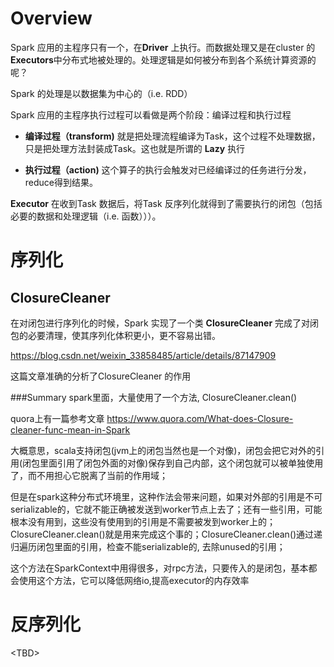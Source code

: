 # Overview
Spark 应用的主程序只有一个，在**Driver** 上执行。而数据处理又是在cluster 的**Executors**中分布式地被处理的。处理逻辑是如何被分布到各个系统计算资源的呢？

Spark 的处理是以数据集为中心的（i.e. RDD）

Spark 应用的主程序执行过程可以看做是两个阶段：编译过程和执行过程

- **编译过程（transform)** 就是把处理流程编译为Task，这个过程不处理数据，只是把处理方法封装成Task。这也就是所谓的 **Lazy** 执行

- **执行过程（action)** 这个算子的执行会触发对已经编译过的任务进行分发，reduce得到结果。


**Executor** 在收到Task 数据后，将Task 反序列化就得到了需要执行的闭包（包括必要的数据和处理逻辑（i.e. 函数）））。

# 序列化
## ClosureCleaner

在对闭包进行序列化的时候，Spark 实现了一个类 **ClosureCleaner** 完成了对闭包的必要清理，使其序列化体积更小，更不容易出错。

https://blog.csdn.net/weixin_33858485/article/details/87147909

这篇文章准确的分析了ClosureCleaner 的作用

###Summary
spark里面，大量使用了一个方法, ClosureCleaner.clean()

quora上有一篇参考文章 https://www.quora.com/What-does-Closure-cleaner-func-mean-in-Spark

大概意思，scala支持闭包(jvm上的闭包当然也是一个对像)，闭包会把它对外的引用(闭包里面引用了闭包外面的对像)保存到自己内部，这个闭包就可以被单独使用了，而不用担心它脱离了当前的作用域；

但是在spark这种分布式环境里，这种作法会带来问题，如果对外部的引用是不可serializable的，它就不能正确被发送到worker节点上去了；还有一些引用，可能根本没有用到，这些没有使用到的引用是不需要被发到worker上的； ClosureCleaner.clean()就是用来完成这个事的；ClosureCleaner.clean()通过递归遍历闭包里面的引用，检查不能serializable的, 去除unused的引用；

这个方法在SparkContext中用得很多，对rpc方法，只要传入的是闭包，基本都会使用这个方法，它可以降低网络io,提高executor的内存效率

# 反序列化 
\<TBD>